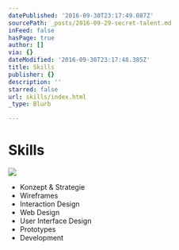 ```yaml
---
datePublished: '2016-09-30T23:17:49.087Z'
sourcePath: _posts/2016-09-29-secret-talent.md
inFeed: false
hasPage: true
author: []
via: {}
dateModified: '2016-09-30T23:17:48.385Z'
title: Skills
publisher: {}
description: ''
starred: false
url: skills/index.html
_type: Blurb

---
```

# Skills
![](https://the-grid-user-content.s3-us-west-2.amazonaws.com/5c4e1b00-2ba0-48fd-9364-cba9d8472087.gif)

* Konzept & Strategie
* Wireframes
* Interaction Design
* Web Design
* User Interface Design
* Prototypes
* Development